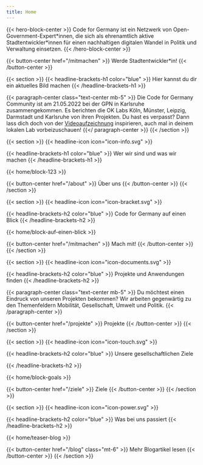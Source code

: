 ```yaml
---
title: Home
---
```


{{< hero-block-center  >}}
Code for Germany ist ein Netzwerk von Open-Government-Expert\*innen, die sich als ehrenamtlich aktive Stadtentwickler\*innen für einen nachhaltigen digitalen Wandel in Politik und Verwaltung einsetzen. 
{{< /hero-block-center  >}}


{{< button-center href="/mitmachen" >}}
Werde Stadtentwickler*in!
{{< /button-center >}}

{{< section >}}
{{< headline-brackets-h1 color="blue"  >}}
Hier kannst du dir ein aktuelles Bild machen
{{< /headline-brackets-h1  >}}

{{< paragraph-center class="text-center mb-5" >}}
Die Code for Germany Community ist am 21.05.2022 bei der GPN in Karlsruhe zusammengekommen. Es berichten die OK Labs Köln, Münster, Leipzig, Darmstadt und Karlsruhe von ihren Projekten. Du hast es verpasst? Dann lass dich doch von der <a href="https://media.ccc.de/v/gpn20-79-code-for-germany-open-data-digitales-ehrenamt">Videoaufzeichnung</a> inspirieren, auch mal in deinem lokalen Lab vorbeizuschauen! 
{{</ paragraph-center  >}}
{{< /section >}}

{{< section >}}
{{< headline-icon icon="icon-info.svg" >}}

{{< headline-brackets-h1 color="blue"  >}}
Wer wir sind und was wir machen
{{< /headline-brackets-h1  >}}

{{< home/block-123 >}}

{{< button-center href="/about" >}}
Über uns
{{< /button-center >}}
{{< /section >}}

{{< section >}}
{{< headline-icon icon="icon-bracket.svg" >}}

{{< headline-brackets-h2 color="blue"  >}}
Code for Germany auf einen Blick
{{< /headline-brackets-h2  >}}

{{< home/block-auf-einen-blick >}}

{{< button-center href="/mitmachen" >}}
Mach mit!
{{< /button-center >}}
{{< /section >}}



{{< section >}}
{{< headline-icon icon="icon-documents.svg" >}}

{{< headline-brackets-h2 color="blue"  >}}
Projekte und Anwendungen finden
{{< /headline-brackets-h2  >}}

{{< paragraph-center class="text-center mb-5" >}}
Du möchtest einen Eindruck von unseren Projekten bekommen? Wir arbeiten gegenwärtig zu den Themenfeldern Mobilität, Gesellschaft, Umwelt und Politik.
{{< /paragraph-center >}}

{{< button-center href="/projekte" >}}
Projekte
{{< /button-center >}}
{{< /section >}}


{{< section >}}
{{< headline-icon icon="icon-touch.svg" >}}

{{< headline-brackets-h2 color="blue"  >}}
Unsere gesellschaftlichen Ziele

{{< /headline-brackets-h2  >}}

{{< home/block-goals >}}

{{< button-center href="/ziele" >}}
Ziele
{{< /button-center >}}
{{< /section >}}


{{< section >}}
{{< headline-icon icon="icon-power.svg" >}}

{{< headline-brackets-h2 color="blue"  >}}
Was bei uns passiert
{{< /headline-brackets-h2  >}}

{{< home/teaser-blog >}}

{{< button-center href="/blog" class="mt-6" >}}
Mehr Blogartikel lesen
{{< /button-center >}}
{{< /section >}}
